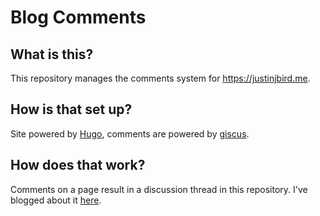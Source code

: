 # Blog Comments

## What is this?

This repository manages the comments system for https://justinjbird.me.

## How is that set up?

Site powered by [Hugo](https://gohugo.io), comments are powered by [giscus]([https://giscus.com](https://giscus.app/)).

## How does that work?

Comments on a page result in a discussion thread in this repository. I've blogged about it [here](https://www.justinjbird.me/2023/giscus-for-hugo/).
